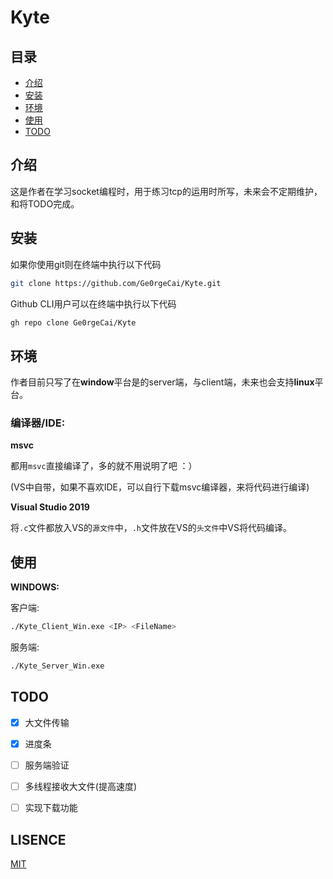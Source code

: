 # Kyte

## 目录

- [介绍](#介绍)
- [安装](#安装)
- [环境](#环境)
- [使用](#使用)
- [TODO](#TODO)

## 介绍

这是作者在学习socket编程时，用于练习tcp的运用时所写，未来会不定期维护，和将TODO完成。

## 安装

如果你使用git则在终端中执行以下代码

```bash
git clone https://github.com/Ge0rgeCai/Kyte.git
```

Github CLI用户可以在终端中执行以下代码

```bash
gh repo clone Ge0rgeCai/Kyte
```

## 环境

作者目前只写了在**window**平台是的server端，与client端，未来也会支持**linux**平台。<br/>

### 编译器/IDE:<br/>

**msvc**<br/>

都用`msvc`直接编译了，多的就不用说明了吧 ：）<br/>

(VS中自带，如果不喜欢IDE，可以自行下载msvc编译器，来将代码进行编译)<br/>

**Visual Studio 2019**<br/>

将`.c`文件都放入VS的`源文件`中，`.h`文件放在VS的`头文件`中VS将代码编译。

## 使用

**WINDOWS:**

客户端:	

```bash
./Kyte_Client_Win.exe <IP> <FileName>
```

服务端:	

```bash
./Kyte_Server_Win.exe
```



## TODO

- [x] 大文件传输

- [x] 进度条

- [ ] 服务端验证

- [ ] 多线程接收大文件(提高速度)

- [ ] 实现下载功能

  

## LISENCE

[MIT](https://github.com/Ge0rgeCai/Kyte/blob/master/LICENSE)

  
